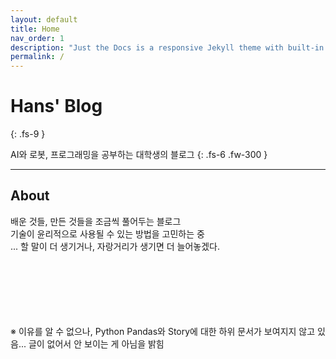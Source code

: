```yaml
---
layout: default
title: Home
nav_order: 1
description: "Just the Docs is a responsive Jekyll theme with built-in search that is easily customizable and hosted on GitHub Pages."
permalink: /
---
```


# Hans' Blog
{: .fs-9 }

AI와 로봇, 프로그래밍을 공부하는 대학생의 블로그
{: .fs-6 .fw-300 }

---

## About

배운 것들, 만든 것들을 조금씩 풀어두는 블로그<br>
기술이 윤리적으로 사용될 수 있는 방법을 고민하는 중<br>
...
할 말이 더 생기거나, 자랑거리가 생기면 더 늘어놓겠다.









<br>
<br>
<br>
<br>
<br>
<br>
※ 이유를 알 수 없으나, Python Pandas와 Story에 대한 하위 문서가 보여지지 않고 있음... 글이 없어서 안 보이는 게 아님을 밝힘
